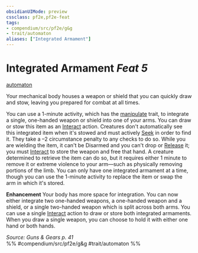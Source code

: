 ```yaml
---
obsidianUIMode: preview
cssclass: pf2e,pf2e-feat
tags:
- compendium/src/pf2e/g&g
- trait/automaton
aliases: ["Integrated Armament"]
---
```

# Integrated Armament  *Feat 5*  
[automaton](../../rules/traits/automaton-g-g.md)  


Your mechanical body houses a weapon or shield that you can quickly draw and stow, leaving you prepared for combat at all times.

You can use a 1-minute activity, which has the [manipulate](../../rules/traits/manipulate.md) trait, to integrate a single, one-handed weapon or shield into one of your arms. You can draw or stow this item as an [Interact](../../rules/actions/interact.md) action. Creatures don't automatically see this integrated item when it's stowed and must actively [Seek](../../rules/actions/seek.md) in order to find it. They take a –2 circumstance penalty to any checks to do so. While you are wielding the item, it can't be Disarmed and you can't drop or [Release](../../rules/actions/release.md) it; you must [Interact](../../rules/actions/interact.md) to store the weapon and free that hand. A creature determined to retrieve the item can do so, but it requires either 1 minute to remove it or extreme violence to your arm—such as physically removing portions of the limb. You can only have one integrated armament at a time, though you can use the 1-minute activity to replace the item or swap the arm in which it's stored.

**Enhancement** Your body has more space for integration. You can now either integrate two one-handed weapons, a one-handed weapon and a shield, or a single two-handed weapon which is split across both arms. You can use a single [Interact](../../rules/actions/interact.md) action to draw or store both integrated armaments. When you draw a single weapon, you can choose to hold it with either one hand or both hands.

*Source: Guns & Gears p. 41*  
%% #compendium/src/pf2e/g&g #trait/automaton %%
